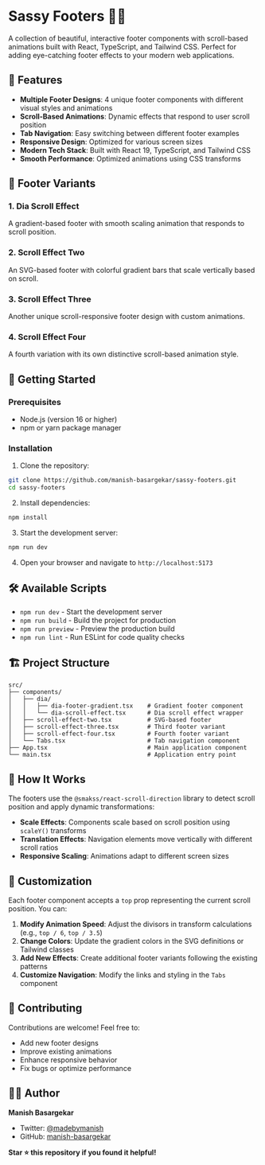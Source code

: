 # Sassy Footers 🦶✨

A collection of beautiful, interactive footer components with scroll-based animations built with React, TypeScript, and Tailwind CSS. Perfect for adding eye-catching footer effects to your modern web applications.

## 🌟 Features

- **Multiple Footer Designs**: 4 unique footer components with different visual styles and animations
- **Scroll-Based Animations**: Dynamic effects that respond to user scroll position
- **Tab Navigation**: Easy switching between different footer examples
- **Responsive Design**: Optimized for various screen sizes
- **Modern Tech Stack**: Built with React 19, TypeScript, and Tailwind CSS
- **Smooth Performance**: Optimized animations using CSS transforms

## 🎨 Footer Variants

### 1. Dia Scroll Effect
A gradient-based footer with smooth scaling animation that responds to scroll position.

### 2. Scroll Effect Two  
An SVG-based footer with colorful gradient bars that scale vertically based on scroll.

### 3. Scroll Effect Three
Another unique scroll-responsive footer design with custom animations.

### 4. Scroll Effect Four
A fourth variation with its own distinctive scroll-based animation style.

## 🚀 Getting Started

### Prerequisites

- Node.js (version 16 or higher)
- npm or yarn package manager

### Installation

1. Clone the repository:
```bash
git clone https://github.com/manish-basargekar/sassy-footers.git
cd sassy-footers
```

2. Install dependencies:
```bash
npm install
```

3. Start the development server:
```bash
npm run dev
```

4. Open your browser and navigate to `http://localhost:5173`

## 🛠️ Available Scripts

- `npm run dev` - Start the development server
- `npm run build` - Build the project for production
- `npm run preview` - Preview the production build
- `npm run lint` - Run ESLint for code quality checks

## 🏗️ Project Structure

```
src/
├── components/
│   ├── dia/
│   │   ├── dia-footer-gradient.tsx    # Gradient footer component
│   │   └── dia-scroll-effect.tsx      # Dia scroll effect wrapper
│   ├── scroll-effect-two.tsx          # SVG-based footer
│   ├── scroll-effect-three.tsx        # Third footer variant
│   ├── scroll-effect-four.tsx         # Fourth footer variant
│   └── Tabs.tsx                       # Tab navigation component
├── App.tsx                            # Main application component
└── main.tsx                           # Application entry point
```

## 🎯 How It Works

The footers use the `@smakss/react-scroll-direction` library to detect scroll position and apply dynamic transformations:

- **Scale Effects**: Components scale based on scroll position using `scaleY()` transforms
- **Translation Effects**: Navigation elements move vertically with different scroll ratios
- **Responsive Scaling**: Animations adapt to different screen sizes

## 🎨 Customization

Each footer component accepts a `top` prop representing the current scroll position. You can:

1. **Modify Animation Speed**: Adjust the divisors in transform calculations (e.g., `top / 6`, `top / 3.5`)
2. **Change Colors**: Update the gradient colors in the SVG definitions or Tailwind classes
3. **Add New Effects**: Create additional footer variants following the existing patterns
4. **Customize Navigation**: Modify the links and styling in the `Tabs` component

## 🤝 Contributing

Contributions are welcome! Feel free to:

- Add new footer designs
- Improve existing animations
- Enhance responsive behavior
- Fix bugs or optimize performance

## 👨‍💻 Author

**Manish Basargekar**
- Twitter: [@madebymanish](https://x.com/madebymanish)
- GitHub: [manish-basargekar](https://github.com/manish-basargekar)


**Star ⭐ this repository if you found it helpful!**
